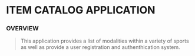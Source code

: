 # ITEM CATALOG APPLICATION


### OVERVIEW
> This application provides a list of modalities within a variety of sports as well as provide a user registration and authenthication system. 






